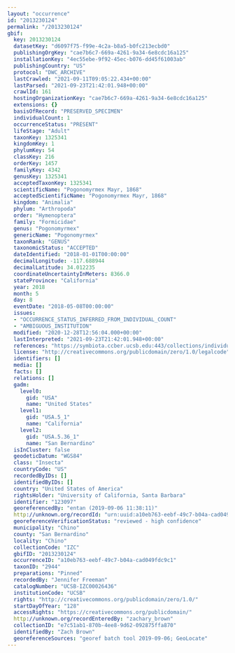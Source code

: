 ```yaml
---
layout: "occurrence"
id: "2013230124"
permalink: "/2013230124"
gbif:
  key: 2013230124
  datasetKey: "d6097f75-f99e-4c2a-b8a5-b0fc213ecbd0"
  publishingOrgKey: "cae7b6c7-669a-4261-9a34-6e8cdc16a125"
  installationKey: "4ec55ebe-9f92-45ec-b076-dd45f61003ab"
  publishingCountry: "US"
  protocol: "DWC_ARCHIVE"
  lastCrawled: "2021-09-11T09:05:22.434+00:00"
  lastParsed: "2021-09-23T21:42:01.948+00:00"
  crawlId: 161
  hostingOrganizationKey: "cae7b6c7-669a-4261-9a34-6e8cdc16a125"
  extensions: {}
  basisOfRecord: "PRESERVED_SPECIMEN"
  individualCount: 1
  occurrenceStatus: "PRESENT"
  lifeStage: "Adult"
  taxonKey: 1325341
  kingdomKey: 1
  phylumKey: 54
  classKey: 216
  orderKey: 1457
  familyKey: 4342
  genusKey: 1325341
  acceptedTaxonKey: 1325341
  scientificName: "Pogonomyrmex Mayr, 1868"
  acceptedScientificName: "Pogonomyrmex Mayr, 1868"
  kingdom: "Animalia"
  phylum: "Arthropoda"
  order: "Hymenoptera"
  family: "Formicidae"
  genus: "Pogonomyrmex"
  genericName: "Pogonomyrmex"
  taxonRank: "GENUS"
  taxonomicStatus: "ACCEPTED"
  dateIdentified: "2018-01-01T00:00:00"
  decimalLongitude: -117.688944
  decimalLatitude: 34.012235
  coordinateUncertaintyInMeters: 8366.0
  stateProvince: "California"
  year: 2018
  month: 5
  day: 8
  eventDate: "2018-05-08T00:00:00"
  issues:
  - "OCCURRENCE_STATUS_INFERRED_FROM_INDIVIDUAL_COUNT"
  - "AMBIGUOUS_INSTITUTION"
  modified: "2020-12-28T12:56:04.000+00:00"
  lastInterpreted: "2021-09-23T21:42:01.948+00:00"
  references: "https://symbiota.ccber.ucsb.edu:443/collections/individual/index.php?occid=123097"
  license: "http://creativecommons.org/publicdomain/zero/1.0/legalcode"
  identifiers: []
  media: []
  facts: []
  relations: []
  gadm:
    level0:
      gid: "USA"
      name: "United States"
    level1:
      gid: "USA.5_1"
      name: "California"
    level2:
      gid: "USA.5.36_1"
      name: "San Bernardino"
  isInCluster: false
  geodeticDatum: "WGS84"
  class: "Insecta"
  countryCode: "US"
  recordedByIDs: []
  identifiedByIDs: []
  country: "United States of America"
  rightsHolder: "University of California, Santa Barbara"
  identifier: "123097"
  georeferencedBy: "entan (2019-09-06 11:38:11)"
  http://unknown.org/recordId: "urn:uuid:a10eb763-eebf-49c7-b04a-cad049fdc9c1"
  georeferenceVerificationStatus: "reviewed - high confidence"
  municipality: "Chino"
  county: "San Bernardino"
  locality: "Chino"
  collectionCode: "IZC"
  gbifID: "2013230124"
  occurrenceID: "a10eb763-eebf-49c7-b04a-cad049fdc9c1"
  taxonID: "2944"
  preparations: "Pinned"
  recordedBy: "Jennifer Freeman"
  catalogNumber: "UCSB-IZC00026436"
  institutionCode: "UCSB"
  rights: "http://creativecommons.org/publicdomain/zero/1.0/"
  startDayOfYear: "128"
  accessRights: "https://creativecommons.org/publicdomain/"
  http://unknown.org/recordEnteredBy: "zachary_brown"
  collectionID: "e7c51ab1-870b-4ee8-9d62-092875ffa870"
  identifiedBy: "Zach Brown"
  georeferenceSources: "georef batch tool 2019-09-06; GeoLocate"
---
```

